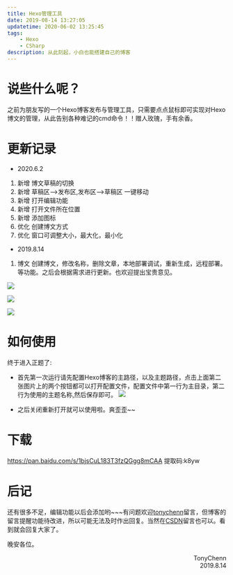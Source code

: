 ```yaml
---
title: Hexo管理工具
date: 2019-08-14 13:27:05
updatetime: 2020-06-02 13:25:45
tags: 
    - Hexo
    - CSharp
description: 从此刻起，小白也能搭建自己的博客
---
```


# 说些什么呢？
之前为朋友写的一个Hexo博客发布与管理工具，只需要点点鼠标即可实现对Hexo博文的管理，从此告别各种难记的cmd命令！！赠人玫瑰，手有余香。

# 更新记录
- 2020.6.2
1. 新增 博文草稿的切换
2. 新增 草稿区-->发布区,发布区-->草稿区 一键移动
3. 新增 打开编辑功能
4. 新增 打开文件所在位置
5. 新增 添加图标
6. 优化 创建博文方式
7. 优化 窗口可调整大小，最大化，最小化
- 2019.8.14
1. 博文
创建博文，修改名称，删除文章，本地部署调试，重新生成，远程部署。等功能。之后会根据需求进行更新。也欢迎提出宝贵意见。

![](https://cdn.jsdelivr.net/gh/TonyChenn/BlogPicture/2019/0814/file.png)

![](https://cdn.jsdelivr.net/gh/TonyChenn/BlogPicture/2019/0814/config.png)

![](https://cdn.jsdelivr.net/gh/TonyChenn/BlogPicture/2019/0814/menu.png)

# 如何使用
终于进入正题了:
- 首先第一次运行请先配置Hexo博客的主路径，以及主题路径，点击上面第二张图片上的两个按钮都可以打开配置文件，配置文件中第一行为主目录，第二行为使用的主题名称,然后保存即可。
![](https://cdn.jsdelivr.net/gh/TonyChenn/BlogPicture/2019/0814/tip.png)

- 之后关闭重新打开就可以使用啦。爽歪歪~~

# 下载
https://pan.baidu.com/s/1bjsCuL183T3fzQGgg8mCAA 提取码:k8yw

# 后记
还有很多不足，编辑功能以后会添加哟~~~有问题欢迎[tonychenn](https://tonychenn.cn)留言，但博客的留言提醒功能待改进，所以可能无法及时作出回复。当然在[CSDN](https://blog.csdn.net/u013284706)留言也可以。看到就会回复大家了。


晚安各位。
<div style="text-align:right">TonyChenn</br>2019.8.14</div>